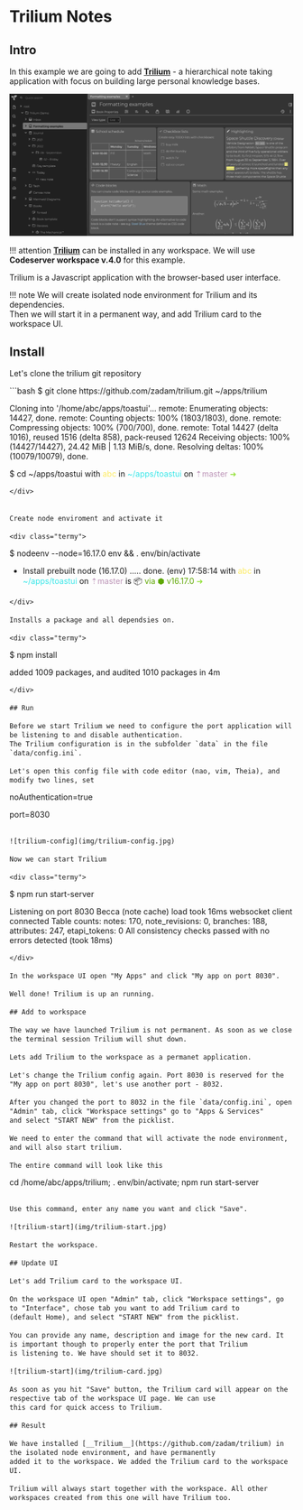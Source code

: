 # Trilium Notes

## Intro

In this example we are going to add [__Trilium__](https://github.com/zadam/trilium) - a hierarchical note taking 
application with focus on building large personal knowledge bases. 

![trilium](img/trilium.jpg)

!!! attention
    [__Trilium__](https://github.com/zadam/trilium) can be installed in any workspace. We will use __Codeserver workspace v.4.0__ for this example.

Trilium is a Javascript application with the browser-based user interface. 

!!! note
    We will create isolated node environment for Trilium and its dependencies.  
    Then we will start it in a permanent way, and add Trilium card to the workspace UI.  

## Install

Let's clone the trilium git repository

<div class="termy">
```bash
$ git clone https://github.com/zadam/trilium.git ~/apps/trilium

Cloning into '/home/abc/apps/toastui'...
remote: Enumerating objects: 14427, done.
remote: Counting objects: 100% (1803/1803), done.
remote: Compressing objects: 100% (700/700), done.
remote: Total 14427 (delta 1016), reused 1516 (delta 858), pack-reused 12624
Receiving objects: 100% (14427/14427), 24.42 MiB | 1.13 MiB/s, done.
Resolving deltas: 100% (10079/10079), done.

$ cd ~/apps/toastui
with <font color="#FDEB61">abc</font> in <font color="#37E6E8">~/apps/toastui</font> on <font color="#BC94B7">⇡master</font> <font color="#98E242">➜</font>
```
</div>


Create node enviroment and activate it

<div class="termy">
```
$ nodeenv --node=16.17.0 env && . env/bin/activate

 * Install prebuilt node (16.17.0) ..... done.
(env) 17:58:14 with <font color="#FDEB61">abc</font> in <font color="#37E6E8">~/apps/toastui</font> on <font color="#BC94B7">⇡master</font> is 📦  <font color="#5EA702">via ⬢ v16.17.0</font>  <font color="#98E242">➜</font>
```
</div>

Installs a package and all dependsies on.

<div class="termy">
```
$ npm install

added 1009 packages, and audited 1010 packages in 4m
```
</div>

## Run 

Before we start Trilium we need to configure the port application will be listening to and disable authentication. 
The Trilium configuration is in the subfolder `data` in the file `data/config.ini`.    

Let's open this config file with code editor (nao, vim, Theia), and modify two lines, set 

```
noAuthentication=true

port=8030
```

![trilium-config](img/trilium-config.jpg)

Now we can start Trilium 

<div class="termy">
```
$ npm run start-server

Listening on port 8030
Becca (note cache) load took 16ms
websocket client connected
Table counts: notes: 170, note_revisions: 0, branches: 188, attributes: 247, etapi_tokens: 0
All consistency checks passed with no errors detected (took 18ms)
```
</div>

In the workspace UI open "My Apps" and click "My app on port 8030".   

Well done! Trilium is up an running. 

## Add to workspace

The way we have launched Trilium is not permanent. As soon as we close the terminal session Trilium will shut down.  

Lets add Trilium to the workspace as a permanet application.  

Let's change the Trilium config again. Port 8030 is reserved for the "My app on port 8030", let's use another port - 8032.  

After you changed the port to 8032 in the file `data/config.ini`, open "Admin" tab, click "Workspace settings" go to "Apps & Services" 
and select "START NEW" from the picklist.   

We need to enter the command that will activate the node environment, and will also start trilium.  

The entire command will look like this

```
cd /home/abc/apps/trilium; . env/bin/activate; npm run start-server
```

Use this command, enter any name you want and click "Save".   

![trilium-start](img/trilium-start.jpg)

Restart the workspace.   

## Update UI 

Let's add Trilium card to the workspace UI.  

On the workspace UI open "Admin" tab, click "Workspace settings", go to "Interface", chose tab you want to add Trilium card to 
(default Home), and select "START NEW" from the picklist.  

You can provide any name, description and image for the new card. It is important though to properly enter the port that Trilium 
is listening to. We have should set it to 8032.  

![trilium-start](img/trilium-card.jpg)

As soon as you hit "Save" button, the Trilium card will appear on the respective tab of the workspace UI page. We can use 
this card for quick access to Trilium.  

## Result 

We have installed [__Trilium__](https://github.com/zadam/trilium) in the isolated node environment, and have permanently 
added it to the workspace. We added the Trilium card to the workspace UI. 

Trilium will always start together with the workspace. All other workspaces created from this one will have Trilium too. 
